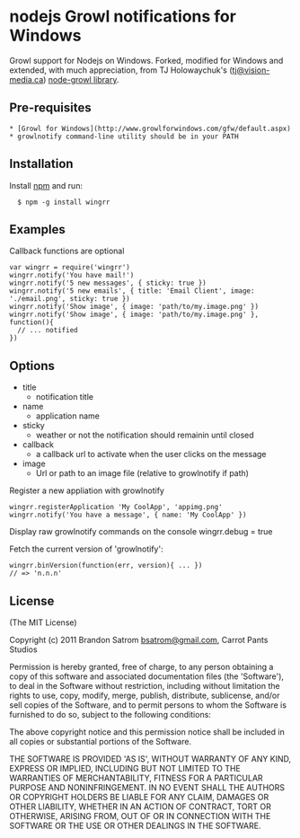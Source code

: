# nodejs Growl notifications for Windows

Growl support for Nodejs on Windows. Forked, modified for Windows and extended, with much appreciation, from TJ Holowaychuk's (tj@vision-media.ca) [node-growl library](https://github.com/visionmedia/node-growl).

## Pre-requisites

	* [Growl for Windows](http://www.growlforwindows.com/gfw/default.aspx)
	* growlnotify command-line utility should be in your PATH

## Installation

  Install [npm](http://npmjs.org/) and run:
  
      $ npm -g install wingrr

## Examples

Callback functions are optional

    var wingrr = require('wingrr')
    wingrr.notify('You have mail!')
    wingrr.notify('5 new messages', { sticky: true })
    wingrr.notify('5 new emails', { title: 'Email Client', image: './email.png', sticky: true })
    wingrr.notify('Show image', { image: 'path/to/my.image.png' })
    wingrr.notify('Show image', { image: 'path/to/my.image.png' }, function(){
      // ... notified
    })

## Options

  - title
    - notification title
  - name
    - application name
  - sticky
    - weather or not the notification should remainin until closed
  - callback
  	- a callback url to activate when the user clicks on the message 
  - image  
  	- Url or path to an image file (relative to growlnotify if path)

Register a new appliation with growlnotify
	
	wingrr.registerApplication 'My CoolApp', 'appimg.png'
	wingrr.notify('You have a message', { name: 'My CoolApp' })

Display raw growlnotify commands on the console
	wingrr.debug = true
      
Fetch the current version of 'growlnotify':

    wingrr.binVersion(function(err, version){ ... })
    // => 'n.n.n'

## License 

(The MIT License)

Copyright (c) 2011 Brandon Satrom <bsatrom@gmail.com>, Carrot Pants Studios

Permission is hereby granted, free of charge, to any person obtaining
a copy of this software and associated documentation files (the
'Software'), to deal in the Software without restriction, including
without limitation the rights to use, copy, modify, merge, publish,
distribute, sublicense, and/or sell copies of the Software, and to
permit persons to whom the Software is furnished to do so, subject to
the following conditions:

The above copyright notice and this permission notice shall be
included in all copies or substantial portions of the Software.

THE SOFTWARE IS PROVIDED 'AS IS', WITHOUT WARRANTY OF ANY KIND,
EXPRESS OR IMPLIED, INCLUDING BUT NOT LIMITED TO THE WARRANTIES OF
MERCHANTABILITY, FITNESS FOR A PARTICULAR PURPOSE AND NONINFRINGEMENT.
IN NO EVENT SHALL THE AUTHORS OR COPYRIGHT HOLDERS BE LIABLE FOR ANY
CLAIM, DAMAGES OR OTHER LIABILITY, WHETHER IN AN ACTION OF CONTRACT,
TORT OR OTHERWISE, ARISING FROM, OUT OF OR IN CONNECTION WITH THE
SOFTWARE OR THE USE OR OTHER DEALINGS IN THE SOFTWARE.